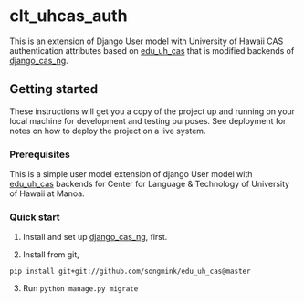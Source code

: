 # clt_uhcas_auth
This is an extension of Django User model with University of Hawaii CAS authentication attributes based on [edu_uh_cas](https://github.com/songmink/edu_uh_cas) that is modified backends of [django_cas_ng](https://github.com/mingchen/django-cas-ng).

## Getting started
These instructions will get you a copy of the project up and running on your local machine for development and testing purposes. See deployment for notes on how to deploy the project on a live system.

### Prerequisites
This is a simple user model extension of django User model with [edu_uh_cas](https://github.com/songmink/edu_uh_cas) backends for Center for Language & Technology of University of Hawaii at Manoa.

### Quick start
1. Install and set up [django_cas_ng](https://github.com/mingchen/django-cas-ng), first.

2. Install from git,
```
pip install git+git://github.com/songmink/edu_uh_cas@master
```

3. Run `python manage.py migrate`

